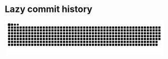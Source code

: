 # Lazy commit history
<picture>
  <source media="(prefers-color-scheme: dark)" srcset="https://raw.githubusercontent.com/Edenzzzz/Edenzzzz/output/github-snake-dark.svg" />
  <source media="(prefers-color-scheme: light)" srcset="https://raw.githubusercontent.com/Edenzzzz/Edenzzzz/output/github-snake.svg" />
  <img alt="github-snake" src="github-snake.svg" />
</picture>


